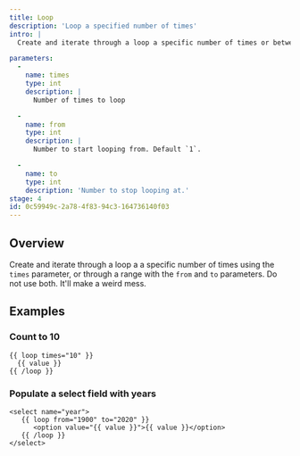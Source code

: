 ```yaml
---
title: Loop
description: 'Loop a specified number of times'
intro: |
  Create and iterate through a loop a specific number of times or between a range.

parameters:
  -
    name: times
    type: int
    description: |
      Number of times to loop

  -
    name: from
    type: int
    description: |
      Number to start looping from. Default `1`.

  -
    name: to
    type: int
    description: 'Number to stop looping at.'
stage: 4
id: 0c59949c-2a78-4f83-94c3-164736140f03
---
```

## Overview

Create and iterate through a loop a a specific number of times using the `times` parameter, or through a range with the `from` and `to` parameters. Do not use both. It'll make a weird mess.

## Examples

### Count to 10
```
{{ loop times="10" }}
  {{ value }}
{{ /loop }}
```

### Populate a select field with years

```
<select name="year">
   {{ loop from="1900" to="2020" }}
      <option value="{{ value }}">{{ value }}</option>
   {{ /loop }}
</select>
```
